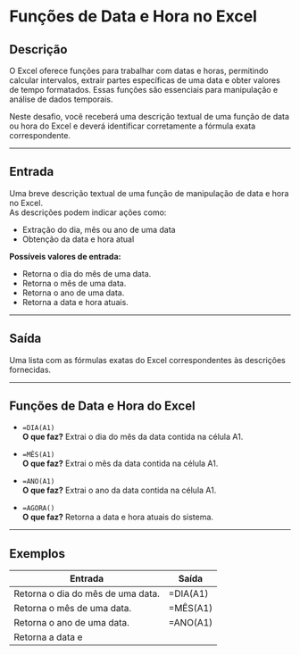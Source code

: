 # Funções de Data e Hora no Excel

## Descrição

O Excel oferece funções para trabalhar com datas e horas, permitindo calcular intervalos, extrair partes específicas de uma data e obter valores de tempo formatados. Essas funções são essenciais para manipulação e análise de dados temporais.

Neste desafio, você receberá uma descrição textual de uma função de data ou hora do Excel e deverá identificar corretamente a fórmula exata correspondente.

---

## Entrada

Uma breve descrição textual de uma função de manipulação de data e hora no Excel.  
As descrições podem indicar ações como:

- Extração do dia, mês ou ano de uma data
- Obtenção da data e hora atual

**Possíveis valores de entrada:**

- Retorna o dia do mês de uma data.
- Retorna o mês de uma data.
- Retorna o ano de uma data.
- Retorna a data e hora atuais.

---

## Saída

Uma lista com as fórmulas exatas do Excel correspondentes às descrições fornecidas.

---

## Funções de Data e Hora do Excel

- `=DIA(A1)`  
  **O que faz?** Extrai o dia do mês da data contida na célula A1.

- `=MÊS(A1)`  
  **O que faz?** Extrai o mês da data contida na célula A1.

- `=ANO(A1)`  
  **O que faz?** Extrai o ano da data contida na célula A1.

- `=AGORA()`  
  **O que faz?** Retorna a data e hora atuais do sistema.

---

## Exemplos

| Entrada                                 | Saída         |
|------------------------------------------|---------------|
| Retorna o dia do mês de uma data.        | =DIA(A1)      |
| Retorna o mês de uma data.               | =MÊS(A1)      |
| Retorna o ano de uma data.               | =ANO(A1)      |
| Retorna a data e
